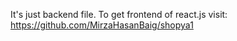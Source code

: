 It's just backend file. To get frontend of react.js
visit: https://github.com/MirzaHasanBaig/shopya1 

